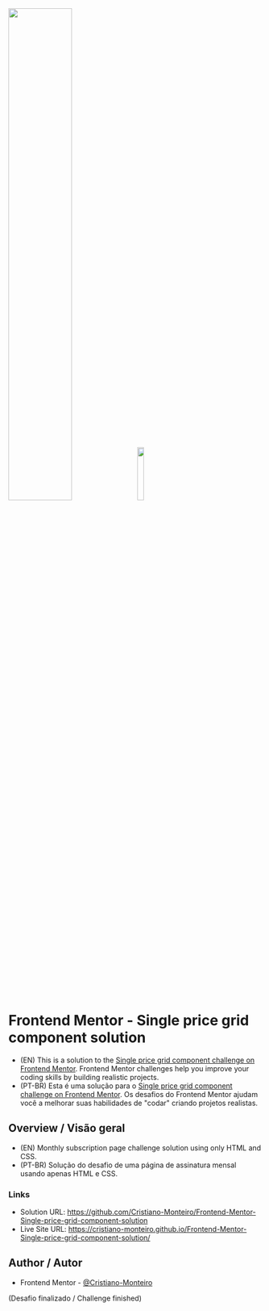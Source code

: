 <div>
    <img src="https://user-images.githubusercontent.com/91402144/174198757-6e8b12a4-eda2-4b51-80e4-e6a4ffabae16.png" width="50%">
    <img src="https://user-images.githubusercontent.com/91402144/174198786-4dfeab5b-1203-4512-8b96-70ba8e5c2efe.png" width="16.4%">
</div>

# Frontend Mentor - Single price grid component solution
- (EN) This is a solution to the [Single price grid component challenge on Frontend Mentor](https://www.frontendmentor.io/challenges/single-price-grid-component-5ce41129d0ff452fec5abbbc). Frontend Mentor challenges help you improve your coding skills by building realistic projects. 
- (PT-BR) Esta é uma solução para o [Single price grid component challenge on Frontend Mentor](https://www.frontendmentor.io/challenges/single-price-grid-component-5ce41129d0ff452fec5abbbc). Os desafios do Frontend Mentor ajudam você a melhorar suas habilidades de "codar" criando projetos realistas.

## Overview / Visão geral
- (EN) Monthly subscription page challenge solution using only HTML and CSS.
- (PT-BR) Solução do desafio de uma página de assinatura mensal usando apenas HTML e CSS.

### Links
- Solution URL: https://github.com/Cristiano-Monteiro/Frontend-Mentor-Single-price-grid-component-solution
- Live Site URL: https://cristiano-monteiro.github.io/Frontend-Mentor-Single-price-grid-component-solution/

## Author / Autor
- Frontend Mentor - [@Cristiano-Monteiro](https://www.frontendmentor.io/profile/Cristiano-Monteiro)

(Desafio finalizado / Challenge finished)
